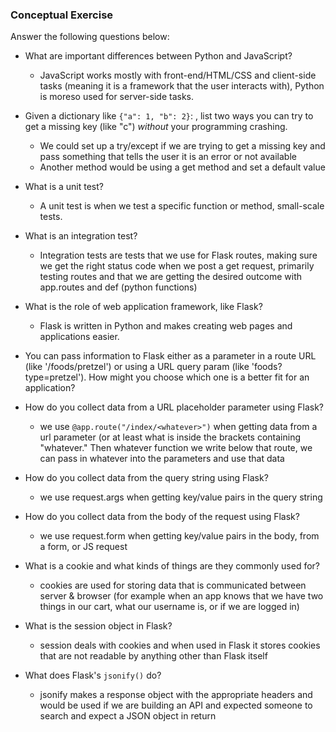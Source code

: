 ### Conceptual Exercise

Answer the following questions below:

- What are important differences between Python and JavaScript?
	- JavaScript works mostly with front-end/HTML/CSS and client-side tasks (meaning it is a framework that the user interacts with), Python is moreso used for server-side tasks.

- Given a dictionary like ``{"a": 1, "b": 2}``: , list two ways you
  can try to get a missing key (like "c") *without* your programming crashing.
	- We could set up a try/except if we are trying to get a missing key and pass something that tells the user it is an error or not available
	- Another method would be using a get method and set a default value

- What is a unit test?
	- A unit test is when we test a specific function or method, small-scale tests.

- What is an integration test? 
	- Integration tests are tests that we use for Flask routes, making sure we get the right status code when we post a get request, primarily testing routes and that we are getting the desired outcome with app.routes and def (python functions)
 
- What is the role of web application framework, like Flask?
	- Flask is written in Python and makes creating web pages and applications easier.

- You can pass information to Flask either as a parameter in a route URL
  (like '/foods/pretzel') or using a URL query param (like
  'foods?type=pretzel'). How might you choose which one is a better fit
  for an application?

- How do you collect data from a URL placeholder parameter using Flask?
	- we use `@app.route("/index/<whatever>")` when getting data from a url parameter (or at least what is inside the brackets containing "whatever." Then whatever function we write below that route, we can pass in whatever into the parameters and use that data

- How do you collect data from the query string using Flask?
	- we use request.args when getting key/value pairs in the query string

- How do you collect data from the body of the request using Flask?
	- we use request.form when getting key/value pairs in the body, from a form, or JS request

- What is a cookie and what kinds of things are they commonly used for?
	- cookies are used for storing data that is communicated between server & browser (for example when an app knows that we have two things in our cart, what our username is, or if we are logged in)

- What is the session object in Flask?
	- session deals with cookies and when used in Flask it stores cookies that are not readable by anything other than Flask itself

- What does Flask's `jsonify()` do?
	- jsonify makes a response object with the appropriate headers and would be used if we are building an API and expected someone to search and expect a JSON object in return
